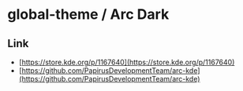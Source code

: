 

# global-theme / Arc Dark


## Link

* [https://store.kde.org/p/1167640](https://store.kde.org/p/1167640)
* [https://github.com/PapirusDevelopmentTeam/arc-kde](https://github.com/PapirusDevelopmentTeam/arc-kde)
